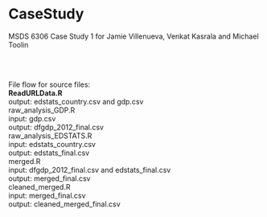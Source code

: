 # CaseStudy
MSDS 6306 Case Study 1 for Jamie Villenueva, Venkat Kasrala and Michael Toolin

<br>
<br>

File flow for source files: <br>
__ReadURLData.R__ <br>
        output: edstats_country.csv and gdp.csv <br>
raw_analysis_GDP.R <br>
        input: gdp.csv <br>
        output: dfgdp_2012_final.csv <br>
raw_analysis_EDSTATS.R <br>
        input: edstats_country.csv <br> 
        output: edstats_final.csv <br>
merged.R <br>
        input: dfgdp_2012_final.csv and edstats_final.csv <br>
        output: merged_final.csv <br>
cleaned_merged.R <br>
        input: merged_final.csv <br>
        output: cleaned_merged_final.csv <br>
